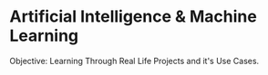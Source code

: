 # Artificial Intelligence & Machine Learning
Objective: Learning Through Real Life Projects and it's Use Cases.
